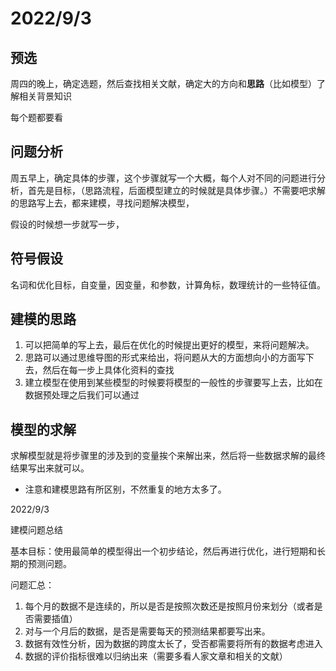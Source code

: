 # 2022/9/3

## 预选

周四的晚上，确定选题，然后查找相关文献，确定大的方向和**思路**（比如模型）了解相关背景知识

每个题都要看

## 问题分析

周五早上，确定具体的步骤，这个步骤就写一个大概，每个人对不同的问题进行分析，首先是目标，（思路流程，后面模型建立的时候就是具体步骤。）不需要吧求解的思路写上去，都来建模，寻找问题解决模型，

假设的时候想一步就写一步，

## 符号假设

名词和优化目标，自变量，因变量，和参数，计算角标，数理统计的一些特征值。

## 建模的思路

1. 可以把简单的写上去，最后在优化的时候提出更好的模型，来将问题解决。
2. 思路可以通过思维导图的形式来给出，将问题从大的方面想向小的方面写下去，然后在每一步上具体化资料的查找
3. 建立模型在使用到某些模型的时候要将模型的一般性的步骤要写上去，比如在数据预处理之后我们可以通过

## 模型的求解

求解模型就是将步骤里的涉及到的变量挨个来解出来，然后将一些数据求解的最终结果写出来就可以。

- 注意和建模思路有所区别，不然重复的地方太多了。



2022/9/3

建模问题总结

基本目标：使用最简单的模型得出一个初步结论，然后再进行优化，进行短期和长期的预测问题。

问题汇总：

1. 每个月的数据不是连续的，所以是否是按照次数还是按照月份来划分（或者是否需要插值）
2. 对与一个月后的数据，是否是需要每天的预测结果都要写出来。
3. 数据有效性分析，因为数据的跨度太长了，受否都需要将所有的数据考虑进入
4. 数据的评价指标很难以归纳出来（需要多看人家文章和相关的文献）